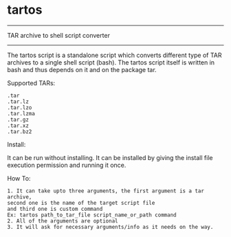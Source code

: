 # tartos
**************************************************************
TAR archive to shell script converter
**************************************************************

The tartos script is a standalone script which converts different type of TAR archives to a single shell script (bash).
The tartos script itself is written in bash and thus depends on it and on the package tar.

Supported TARs:

    .tar
    .tar.lz
    .tar.lzo
    .tar.lzma
    .tar.gz
    .tar.xz
    .tar.bz2
    
    
Install:

It can be run without installing. It can be installed by giving the install file execution permission and running it once.

How To:

    1. It can take upto three arguments, the first argument is a tar archive, 
    second one is the name of the target script file
    and third one is custom command
    Ex: tartos path_to_tar_file script_name_or_path command
    2. All of the arguments are optional
    3. It will ask for necessary arguments/info as it needs on the way.
